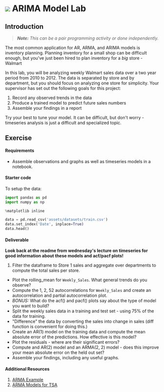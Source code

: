 # ![](https://ga-dash.s3.amazonaws.com/production/assets/logo-9f88ae6c9c3871690e33280fcf557f33.png) ARIMA Model Lab

## Introduction

> ***Note:*** _This can be a pair programming activity or done independently._

The most common application for AR, ARMA, and ARIMA models is inventory planning. Planning inventory for a small shop can be difficult enough, but you've just been hired to plan inventory for a _big_ store - Walmart

In this lab, you will be analyzing weekly Walmart sales data over a two year period from 2010 to 2012. The data is separated by store and by department, but you should focus on analyzing one store for simplicity. Your supervisor has set out the following goals for this project:

1. Record any observed trends in the data
1. Produce a trained model to predict future sales numbers
1. Assemble your findings in a report

Try your best to tune your model. It can be difficult, but don't worry - timeseries analysis is just a difficult and specialized topic.

## Exercise

#### Requirements

- Assemble observations and graphs as well as timeseries models in a notebook.


#### Starter code

To setup the data:

```python
import pandas as pd
import numpy as np

%matplotlib inline

data = pd.read_csv('assets/datasets/train.csv')
data.set_index('Date', inplace=True)
data.head()
```

#### Deliverable

**Look back at the readme from wednesday's lecture on timeseries for good information about these models and acf/pacf plots!**

1. Filter the dataframe to Store 1 sales and aggregate over departments to compute the total sales per store.
- Plot the rolling_mean for `Weekly_Sales`. What general trends do you observe?
- Compute the 1, 2, 52 autocorrelations for `Weekly_Sales` and create an autocorrelation and partial autocorrelation plot.
- *BONUS:* What do the acf() and pacf() plots say about the type of model you want to build?
- Split the weekly sales data in a training and test set - using 75% of the data for training.
- "Difference" the data by converting the sales into change in sales (diff function is convenient for doing this.)
- Create an AR(1) model on the training data and compute the mean absolute error of the predictions. How effective is this model?
- Plot the residuals - where are their significant errors?
- Compute and AR(2) model and an ARMA(2, 2) model - does this improve your mean absolute error on the held out set?
- Assemble your findings, including any useful graphs.

#### Additional Resources

1. [ARMA Example](http://statsmodels.sourceforge.net/devel/examples/notebooks/generated/tsa_arma.html)
2. [ARMA Models for TSA](https://www.quantstart.com/articles/Autoregressive-Moving-Average-ARMA-p-q-Models-for-Time-Series-Analysis-Part-1)
